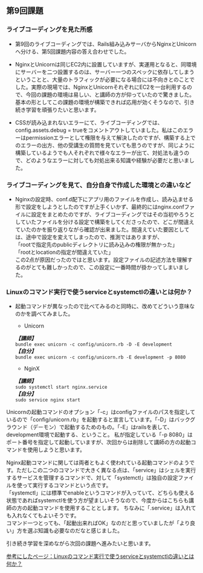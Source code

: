 ## 第9回課題  

### ライブコーディングを見た所感  

* 第9回のライブコーディングでは、Rails組み込みサーバからNginxとUnicornへ分ける、第5回課題内容の答え合わせでした。  

* NginxとUnicornは同じEC2内に設置していますが、実運用となると、同環境にサーバーを二つ設置するのは、サーバー一つのスペックに依存してしまうということと、大量のトラフィックが必要になる場合には不向きとのことでした。実際の現場では、NginxとUnicornそれぞれにEC2を一台利用するので、今回の課題の環境は易しい、と講師の方が仰っていたので驚きました。基本の形としてこの課題の環境が構築できれば応用が効くそうなので、引き続き学習を頑張りたいと思います。  


* CSSが読み込まれないエラーにて、ライブコーディングでは、config.assets.debug = trueをコメントアウトしていました。私はこのエラーはpermissionエラーとして権限を与えて解決したのですが、構築する上でのエラーの出方、他の受講生の質問を見ていても思うのですが、同じように構築しているようでも人それぞれで様々なエラーが出て、対処法も違うので、どのようなエラーに対しても対処出来る知識や経験が必要だと思いました。  


### ライブコーディングを見て、自分自身で作成した環境との違いなど  


* Nginxの設定時、conf.d配下にアプリ用のファイルを作成し、読み込ませる形で設定をしようとしたのですが上手くいかず、最終的にはnginx.confファイルに設定をまとめたのですが、ライブコーディングではその当初やろうとしていたファイルを分ける設定で構築をしてくださったので、どこが間違えていたのかを振り返りながら確認が出来ました。間違えていた要因としては、途中で設定を変えてしまったので、推測ではありますが、  
「rootで指定先のpublicディレクトリに読み込みの権限が無かった」  
「rootとlocationの指定が間違えていた」  
この2点が原因だったのではと思います。設定ファイルの記述方法を理解するのがとても難しかったので、この設定に一番時間が掛かってしまいました。  


### Linuxのコマンド実行で使うserviceとsystemctlの違いとは何か？  


* 起動コマンドが異なったので比べてみるのと同時に、改めてどういう意味なのかを調べてみました。  
  
    * Unicorn

    ***【講師】***  
    ```bundle exec unicorn -c config/unicorn.rb -D -E development```  
    ***【自分】***   
    ```bundle exec unicorn -c config/unicorn.rb -E development -p 8080```


    * NginX  

    ***【講師】***  
    ```sudo systemctl start nginx.service```  
    ***【自分】***  
    ```sudo service nginx start```

Unicornの起動コマンドのオプション「-c」はconfigファイルのパスを指定しているので「config/unicorn.rb」を起動すると宣言しています。「-D」はバックグラウンド（デーモン）で起動するためのもの。「-E」はrailsを表して、development環境で起動する、ということ。
私が指定している「-p 8080」はポート番号を指定して起動していますが、次回からは削除して講師の方の起動コマンドを使用しようと思います。

Nginx起動コマンドに関しては両者ともよく使われている起動コマンドのようです。ただしこの二つのコマンドで大きく異なる点は、「service」はシェルを実行するサービスを管理するコマンドで、対して「systemctl」は独自の設定ファイルを使って実行するコマンドという点です。  
「systemctl」には標準でenableというコマンドが入っていて、どちらも使える状態であればsystemctlを使う方が望ましいそうなので、今度からはこちらも講師の方の起動コマンドを使用することとします。
ちなみに「.service」は入れても入れなくてもよいそうです。  
コマンド一つとっても、「起動出来ればOK」なのだと思っていましたが「より良い」方を選ぶ知識も必要なのだなと感じました。

引き続き学習を深めながら次回の課題へ進みたいと思います。


[参考にしたページ：Linuxのコマンド実行で使うserviceとsystemctlの違いとは何か？](https://code-bug.net/qfr8l41pigu2v05ztwbc/)  
